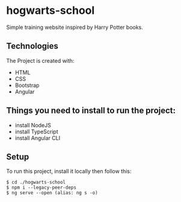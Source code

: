 # hogwarts-school
 
 Simple training website inspired by Harry Potter books.
 
 ## Technologies
 The Project is created with: 
 * HTML
 * CSS
 * Bootstrap 
 * Angular
 
 ## Things you need to install to run the project:
 * install NodeJS
 * install TypeScript
 * install Angular CLI
 
 ## Setup
 To run this project, install it locally then follow this: 
 ~~~
 $ cd ./hogwarts-school
 $ npm i --legacy-peer-deps
 $ ng serve --open (alias: ng s -o)
 ~~~
 
 
